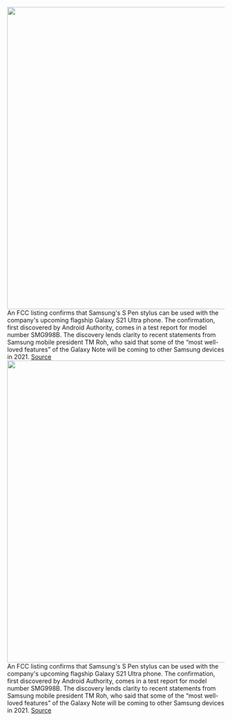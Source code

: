 <img src='https://cdn.vox-cdn.com/thumbor/TYgm_17rn1RDjPHP1vJiPtF9WZ8=/0x0:1920x1080/1200x800/filters:focal(807x387:1113x693)/cdn.vox-cdn.com/uploads/chorus_image/image/68571197/41821.0.jpg' width='700px' /><br/>
An FCC listing confirms that Samsung's S Pen stylus can be used with the company's upcoming flagship Galaxy S21 Ultra phone. The confirmation, first discovered by Android Authority, comes in a test report for model number SMG998B. The discovery lends clarity to recent statements from Samsung mobile president TM Roh, who said that some of the “most well-loved features” of the Galaxy Note will be coming to other Samsung devices in 2021.
<a href='https://www.theverge.com/2020/12/23/22196897/s-pen-uwb-comfirm-galaxy-s21-ultra-fcc'> Source <a/><img src='https://cdn.vox-cdn.com/thumbor/TYgm_17rn1RDjPHP1vJiPtF9WZ8=/0x0:1920x1080/1200x800/filters:focal(807x387:1113x693)/cdn.vox-cdn.com/uploads/chorus_image/image/68571197/41821.0.jpg' width='700px' /><br/>
An FCC listing confirms that Samsung's S Pen stylus can be used with the company's upcoming flagship Galaxy S21 Ultra phone. The confirmation, first discovered by Android Authority, comes in a test report for model number SMG998B. The discovery lends clarity to recent statements from Samsung mobile president TM Roh, who said that some of the “most well-loved features” of the Galaxy Note will be coming to other Samsung devices in 2021.
<a href='https://www.theverge.com/2020/12/23/22196897/s-pen-uwb-comfirm-galaxy-s21-ultra-fcc'> Source <a/>